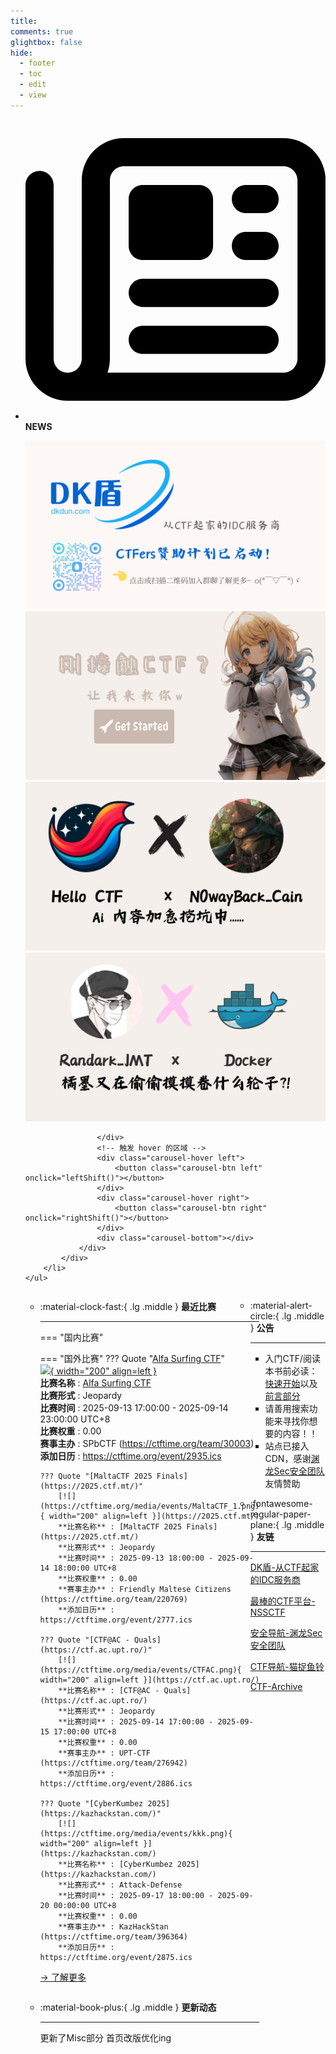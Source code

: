 ```yaml
---
title: 
comments: true
glightbox: false
hide:
  - footer
  - toc
  - edit
  - view
---
```


<div class="grid cards">
    <ul>
        <li>
            <p><span class="twemoji lg middle"><svg xmlns="http://www.w3.org/2000/svg"
                        viewBox="0 0 512 512"><!--! Font Awesome Free 6.5.1 by @fontawesome - https://fontawesome.com License - https://fontawesome.com/license/free (Icons: CC BY 4.0, Fonts: SIL OFL 1.1, Code: MIT License) Copyright 2023 Fonticons, Inc.-->
                        <path
                            d="M168 80c-13.3 0-24 10.7-24 24v304c0 8.4-1.4 16.5-4.1 24H440c13.3 0 24-10.7 24-24V104c0-13.3-10.7-24-24-24H168zM72 480c-39.8 0-72-32.2-72-72V112c0-13.3 10.7-24 24-24s24 10.7 24 24v296c0 13.3 10.7 24 24 24s24-10.7 24-24V104c0-39.8 32.2-72 72-72h272c39.8 0 72 32.2 72 72v304c0 39.8-32.2 72-72 72H72zm104-344c0-13.3 10.7-24 24-24h96c13.3 0 24 10.7 24 24v80c0 13.3-10.7 24-24 24h-96c-13.3 0-24-10.7-24-24v-80zm200-24h32c13.3 0 24 10.7 24 24s-10.7 24-24 24h-32c-13.3 0-24-10.7-24-24s10.7-24 24-24zm0 80h32c13.3 0 24 10.7 24 24s-10.7 24-24 24h-32c-13.3 0-24-10.7-24-24s10.7-24 24-24zm-176 80h208c13.3 0 24 10.7 24 24s-10.7 24-24 24H200c-13.3 0-24-10.7-24-24s10.7-24 24-24zm0 80h208c13.3 0 24 10.7 24 24s-10.7 24-24 24H200c-13.3 0-24-10.7-24-24s10.7-24 24-24z">
                        </path>
                    </svg></span> <strong>NEWS</strong></p>
            <div class="grid cards">
                <div class="carousel">
                    <div class="carousel-container">
                        <a href="https://www.dkdun.cn/"><img src="./assets/banner-dkdun.png" /></a>
                        <a href="../hc-start/" target="_blank"><img src="./assets/banner-quickstart.png" /></a>
                        <a href="../hc-ai/" target="_blank"><img src="./assets/banner-update.png" /></a>
                        <a href="https://github.com/CTF-Archives" target="_blank"><img src="./assets/banner-Achieve.png" /></a>
                        
                    </div>
                    <!-- 触发 hover 的区域 -->
                    <div class="carousel-hover left">
                        <button class="carousel-btn left" onclick="leftShift()"></button>
                    </div>
                    <div class="carousel-hover right">
                        <button class="carousel-btn right" onclick="rightShift()"></button>
                    </div>
                    <div class="carousel-bottom"></div>
                </div>
            </div>
        </li>
    </ul>
</div>

<div class="grid grid-cols-8 gap-4" style="display: grid;grid-template-columns: 70% 30%;" markdown>

<div class="grid cards" style="display: grid; grid-template-columns: 1fr;" markdown>

<div class="grid cards" markdown>

-   :material-clock-fast:{ .lg .middle } __最近比赛__

    ---
    <!-- 主页赛事展示_开始 -->
    === "国内比赛"
    
    === "国外比赛"
        ??? Quote "[Alfa Surfing CTF](https://alfactf.ru/)"  
            [![](https://ctftime.org/media/events/logo2_7.png){ width="200" align=left }](https://alfactf.ru/)  
            **比赛名称** : [Alfa Surfing CTF](https://alfactf.ru/)  
            **比赛形式** : Jeopardy  
            **比赛时间** : 2025-09-13 17:00:00 - 2025-09-14 23:00:00 UTC+8  
            **比赛权重** : 0.00  
            **赛事主办** : SPbCTF (https://ctftime.org/team/30003)  
            **添加日历** : https://ctftime.org/event/2935.ics  
            
        ??? Quote "[MaltaCTF 2025 Finals](https://2025.ctf.mt/)"  
            [![](https://ctftime.org/media/events/MaltaCTF_1.png){ width="200" align=left }](https://2025.ctf.mt/)  
            **比赛名称** : [MaltaCTF 2025 Finals](https://2025.ctf.mt/)  
            **比赛形式** : Jeopardy  
            **比赛时间** : 2025-09-13 18:00:00 - 2025-09-14 18:00:00 UTC+8  
            **比赛权重** : 0.00  
            **赛事主办** : Friendly Maltese Citizens (https://ctftime.org/team/220769)  
            **添加日历** : https://ctftime.org/event/2777.ics  
            
        ??? Quote "[CTF@AC - Quals](https://ctf.ac.upt.ro/)"  
            [![](https://ctftime.org/media/events/CTFAC.png){ width="200" align=left }](https://ctf.ac.upt.ro/)  
            **比赛名称** : [CTF@AC - Quals](https://ctf.ac.upt.ro/)  
            **比赛形式** : Jeopardy  
            **比赛时间** : 2025-09-14 17:00:00 - 2025-09-15 17:00:00 UTC+8  
            **比赛权重** : 0.00  
            **赛事主办** : UPT-CTF (https://ctftime.org/team/276942)  
            **添加日历** : https://ctftime.org/event/2886.ics  
            
        ??? Quote "[CyberKumbez 2025](https://kazhackstan.com/)"  
            [![](https://ctftime.org/media/events/kkk.png){ width="200" align=left }](https://kazhackstan.com/)  
            **比赛名称** : [CyberKumbez 2025](https://kazhackstan.com/)  
            **比赛形式** : Attack-Defense  
            **比赛时间** : 2025-09-17 18:00:00 - 2025-09-20 00:00:00 UTC+8  
            **比赛权重** : 0.00  
            **赛事主办** : KazHackStan (https://ctftime.org/team/396364)  
            **添加日历** : https://ctftime.org/event/2875.ics  
            
    <!-- 主页赛事展示_结束 -->
    [→ 了解更多](./Event/)

</div>
  <div class="grid cards" markdown>

-   :material-book-plus:{ .lg .middle } __更新动态__

    ---

    更新了Misc部分 首页改版优化ing

</div>  
</div>
<div class="grid cards" markdown>

<div class="grid cards" markdown>

-   :material-alert-circle:{ .lg .middle } __公告__

    ---

    - 入门CTF/阅读本书前必读：[快速开始](./hc-start/)以及[前言部分](./hc-preface/)  
    - 请善用搜索功能来寻找你想要的内容！！
    - 站点已接入 CDN，感谢[渊龙Sec安全团队](https://dh.aabyss.cn)友情赞助

-   :fontawesome-regular-paper-plane:{ .lg .middle } __友链__

    ---

    [DK盾-从CTF起家的IDC服务商](https://www.dkdun.cn)

    [最棒的CTF平台-NSSCTF](https://www.nssctf.cn/)  

    [安全导航-渊龙Sec安全团队](https://dh.aabyss.cn)    

    [CTF导航-猫捉鱼铃](https://ctf.mzy0.com/)

    [CTF-Archive](https://github.com/CTF-Archives)

</div>   

</div>

</div>
